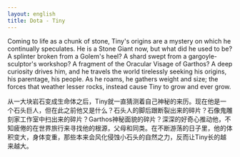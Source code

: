 ```yaml
---
layout: english
title: Dota - Tiny
---
```


<p>Coming to life as a chunk of stone, Tiny's origins are a mystery on which he continually speculates. He is a Stone Giant now, but what did he used to be? A splinter broken from a Golem's heel? A shard swept from a gargoyle-sculptor's workshop? A fragment of the Oracular Visage of Garthos? A deep curiosity drives him, and he travels the world tirelessly seeking his origins, his parentage, his people. As he roams, he gathers weight and size; the forces that weather lesser rocks, instead cause Tiny to grow and ever grow.	</p>
		
<div>从一大块岩石变成生命体之后，Tiny就一直猜测着自己神秘的来历。现在他是一个石头巨人，但在此之前他又是什么？石头人的脚后跟断裂出来的碎片？石像鬼雕刻家工作室中扫出来的碎片？Garthos神秘面貌的碎片？深深的好奇心推动他，不知疲倦的在世界旅行来寻找他的根源，父母和同类。在不断游荡的日子里，他的体积变大，身体变重，那些本来会风化侵蚀小石头的自然之力，反而让Tiny长的越来越大。</div>

<script>
var note = {};
note["status"] = "{{ page.title }}";
note[1] = {};
note[1]['structure'] = {
	'1-8': 'Since he comes的简化副词从句',
	'10-11': 'S',
	'12': 'V-linking',
	'13-14': 'C',
	'15-16': '倒装形容词从句',
	'20': 'S',
	'21': 'V-linking',
	'22-24': 'C',
	'33-34': 'S',
	'35-39': 'that is简化形容词从句',
	'73-75': '副词从句',
	'81-82': 'S',
	'83-86': '形容词从句',
	'87': '连接副词',
	'88': 'V',
	'89': 'O',
	'90-94': 'C不定词形容词',
};
//pos - part of speech
note[1]['pos'] = {
	'1-2':'Come to 动词短语，become conscious when use alone, or reach a state when use with a noun',
	'26': 'compound sentence连词',
	'30-31':'used to 助动词 像(can,have to,must,should)',
	'60': 'compound sentence连词',
	'66-68':'in order that 简化he is able to seek副词从句',
	'73':'as 副词连接词',
};
</script>